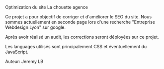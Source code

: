 Optimization du site La chouette agence

Ce projet a pour objectif de corriger et d'améliorer le SEO du site.
Nous sommes actuellement en seconde page lors d'une recherche "Entreprise Webdesign Lyon" sur google.

Après avoir réalisé un audit, les corrections seront déployées sur ce projet.

Les languages utilisés sont principalement CSS et éventuellement du JavaScript.

Auteur: Jeremy LB
